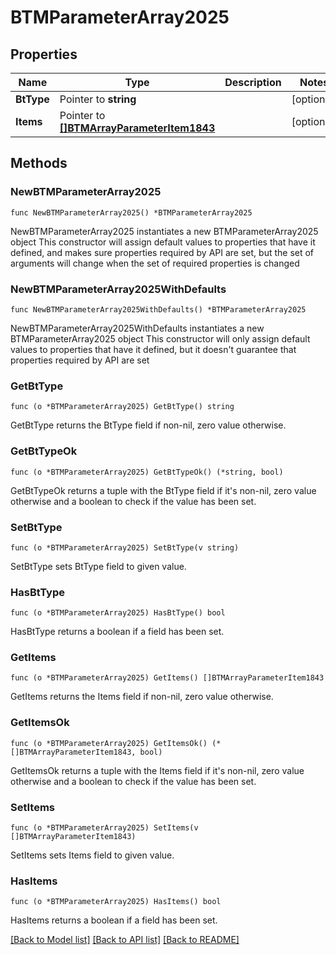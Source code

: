 # BTMParameterArray2025

## Properties

Name | Type | Description | Notes
------------ | ------------- | ------------- | -------------
**BtType** | Pointer to **string** |  | [optional] 
**Items** | Pointer to [**[]BTMArrayParameterItem1843**](BTMArrayParameterItem-1843.md) |  | [optional] 

## Methods

### NewBTMParameterArray2025

`func NewBTMParameterArray2025() *BTMParameterArray2025`

NewBTMParameterArray2025 instantiates a new BTMParameterArray2025 object
This constructor will assign default values to properties that have it defined,
and makes sure properties required by API are set, but the set of arguments
will change when the set of required properties is changed

### NewBTMParameterArray2025WithDefaults

`func NewBTMParameterArray2025WithDefaults() *BTMParameterArray2025`

NewBTMParameterArray2025WithDefaults instantiates a new BTMParameterArray2025 object
This constructor will only assign default values to properties that have it defined,
but it doesn't guarantee that properties required by API are set

### GetBtType

`func (o *BTMParameterArray2025) GetBtType() string`

GetBtType returns the BtType field if non-nil, zero value otherwise.

### GetBtTypeOk

`func (o *BTMParameterArray2025) GetBtTypeOk() (*string, bool)`

GetBtTypeOk returns a tuple with the BtType field if it's non-nil, zero value otherwise
and a boolean to check if the value has been set.

### SetBtType

`func (o *BTMParameterArray2025) SetBtType(v string)`

SetBtType sets BtType field to given value.

### HasBtType

`func (o *BTMParameterArray2025) HasBtType() bool`

HasBtType returns a boolean if a field has been set.

### GetItems

`func (o *BTMParameterArray2025) GetItems() []BTMArrayParameterItem1843`

GetItems returns the Items field if non-nil, zero value otherwise.

### GetItemsOk

`func (o *BTMParameterArray2025) GetItemsOk() (*[]BTMArrayParameterItem1843, bool)`

GetItemsOk returns a tuple with the Items field if it's non-nil, zero value otherwise
and a boolean to check if the value has been set.

### SetItems

`func (o *BTMParameterArray2025) SetItems(v []BTMArrayParameterItem1843)`

SetItems sets Items field to given value.

### HasItems

`func (o *BTMParameterArray2025) HasItems() bool`

HasItems returns a boolean if a field has been set.


[[Back to Model list]](../README.md#documentation-for-models) [[Back to API list]](../README.md#documentation-for-api-endpoints) [[Back to README]](../README.md)


